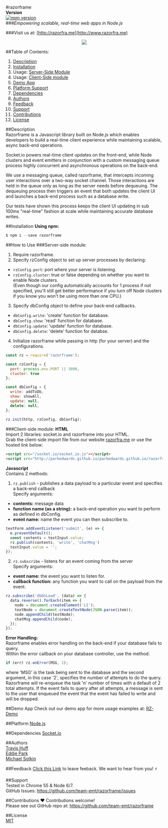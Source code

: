 #razorframe  
**Version**  
[![npm version](https://badge.fury.io/js/razorframe.svg)](https://badge.fury.io/js/razorframe)  
###*Empowering scalable, real-time web apps in Node.js*  

###Visit us at: [http://razorfra.me](http://www.razorfra.me)  
<p align="center">
  <img src="https://raw.githubusercontent.com/travishuff/razorframe/master/rz-logo.png" />
</p> 

##Table of Contents:  
1. [Description](#description)  
2. [Installation](#installation)  
3. Usage: [Server-Side Module](#server)  
4. Usage:	[Client-Side module](#client)  
5. [Demo App](#demo)  
6. [Platform Support](#platform)  
7. [Dependencies](#dependencies)  
8. [Authors](#authors)  
9. [Feedback](#feedback)  
10. [Support](#support)  
11. [Contributions](#contributions)  
12. [License](#license)  

##<a name="description"></a>Description  
Razorframe is a Javascript library built on Node.js which enables developers to build a real-time client experience while maintaining scalable, async back-end operations.  

Socket.io powers real-time client updates on the front-end, while Node clusters and event emitters in conjunction with a custom messaging queue process highly concurrent and asynchronous operations on the back-end.
  
We use a messaging queue, called razorframe, that intercepts incoming user interactions over a two-way socket channel.  Those interactions are held in the queue only as long as the server needs before dequeuing.  The dequeuing process then triggers an event that both updates the client UI and launches a back-end process such as a database write.  

Our tests have shown this process keeps the client UI updating in sub 100ms "real-time" fashion at scale while maintaining accurate database writes.

##<a name="installation"></a>Installation
**Using npm:**  

```javascript
$ npm i --save razorframe
```

##How to Use
###<a name="server"></a>Server-side module:  
1) Require razorframe.  
2) Specify rzConfig object to set up server processes by declaring:

* `rzConfig.port`: port where your server is listening.  
* `rzConfig.cluster`: true or false depending on whether you want to enable Node clusters.  
(Even though our config automatically accounts for 1 process if not specified, you'll still get better performance if you turn off Node clusters if you know you won't be using more than one CPU.)  

3) Specify dbConfig object to define your back-end callbacks. 

* `dbConfig.write`: 'create' function for database. 
* `dbConfig.show`: 'read' function for database.  
* `dbConfig.update`: 'update' function for database.  
* `dbConfig.delete`: 'delete' function for databse.   
 
4) Initialize razorframe while passing in http (for your server) and the configurations.

```javascript
const rz = require('razorframe');

const rzConfig = {
  port: process.env.PORT || 3000,
  cluster: true
};

const dbConfig = {
  write: addToDb,
  show: showAll,
  update: null,
  delete: null,
};
 
rz.init(http, rzConfig, dbConfig);
```


###<a name="client"></a>Client-side module: 
**HTML**   
Import 2 libraries: socket.io and razorframe into your HTML.  
Grab the client-side import file from our website [razorfra.me](http://www.razorfra.me) or use the hosted link below:

```html
<script src="/socket.io/socket.io.js"></script>
<script src="http://parkedwards.github.io/parkedwards.github.io/razorframe.js"></script>
```

**Javascript**  
Contains 2 methods:  
1) `rz.publish`  - publishes a data payload to a particular event and specifies a back-end callback  
Specify arguments:

* **contents:** message data
* **function name (as a string):** a back-end operation you want to perform as defined in dbConfig.
* **event name:** name the event you can then subscribe to. 
 
```javascript
textForm.addEventListener('submit', (e) => {
  e.preventDefault();
  const contents = textInput.value;
  rz.publish(contents, 'write', 'chatMsg')
  textInput.value = '';
});
```

2) `rz.subscribe` - listens for an event coming from the server  
Specify arguments:

* **event name:** the event you want to listen for.
* **callback function:** any function you want to call on the payload from the event.

```javascript
rz.subscribe('dbOnLoad', (data) => {
  data.reverse().forEach(item => {
    node = document.createElement('LI');
    textNode = document.createTextNode(JSON.parse(item));
    node.appendChild(textNode);
    chatMsg.appendChild(node);
  });
});
```
**Error Handling:**  
Razorframe enables error handling on the back-end if your database fails to query.  
Within the error callback on your database controller, use the method:  

```javascript
if (err) rz.onError(MSG, 2);
```  
where 'MSG' is the task being sent to the database and the second argument, in this case '2', specifies the number of attempts to do the query.  Razorframe will re-enqueue the task 'n' number of times with a default of 2 total attempts.  If the event fails to query after all attempts, a message is sent to the user that enqueued the event that the event has failed to write and will be dropped.

##<a name="demo"></a>Demo App
Check out our demo app for more usage examples at: [RZ-Demo](https://github.com/team-emt/rz_demo)

##<a name="platform"></a>Platform
[Node.js](https://nodejs.org/)  

##<a name="dependencies"></a>Dependencies
[Socket.io](https://www.npmjs.com/package/socket.io)  

##<a name="authors"></a>Authors  
[Travis Huff](huff.travis@gmail.com)  
[Eddie Park](ed.sh.park@gmail.com)  
[Michael Sotkin](Michael.sotkin@gmail.com)

##<a name="feedback"></a>Feedback
[Click this Link](https://docs.google.com/forms/d/e/1FAIpQLSdxOOe3qaxfK8kmPEZUaPQNM9cL_5jFxzUpHI_K2WNJvnpEuA/viewform) to leave feeback.  We want to hear from you! ⚡️

##<a name="support"></a>Support  
Tested in Chrome 55 & Node 6/7.  
GitHub Issues: <https://github.com/team-emt/razorframe/issues>

##<a name="contributions"></a>Contributions
❤️ Contributions welcome!  
Please see out GitHub repo at: <https://github.com/team-emt/razorframe>

##<a name="license"></a>License  
[MIT](https://github.com/travishuff/razorframe/blob/master/LICENSE)   
